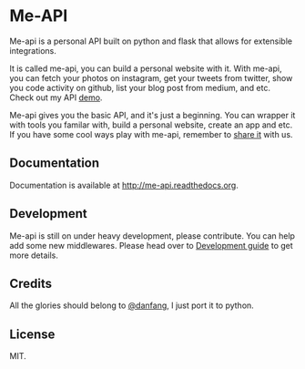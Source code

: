 # Me-API

Me-api is a personal API built on python and flask that allows for extensible
integrations.

It is called me-api, you can build a personal website with it. With me-api,
you can fetch your photos on instagram, get your tweets from twitter, show
you code activity on github, list your blog post from medium, and etc. Check
out my API [demo][].

Me-api gives you the basic API, and it's just a beginning. You can wrapper it
with tools you familar with, build a personal website, create an app and etc.
If you have some cool ways play with me-api, remember to [share it][] with us.

## Documentation

Documentation is available at http://me-api.readthedocs.org.

## Development

Me-api is still on under heavy development, please contribute. You can help
add some new middlewares. Please head over to [Development guide][] to
get more details.

## Credits

All the glories should belong to [@danfang][], I just port it to python.

## License

MIT.

[demo]: http://api.lord63.com
[share it]: http://me-api.readthedocs.org/en/latest/gallery.html
[Development guide]: http://me-api.readthedocs.org/en/latest/index.html#developer-s-guide
[@danfang]: https://github.com/danfang
